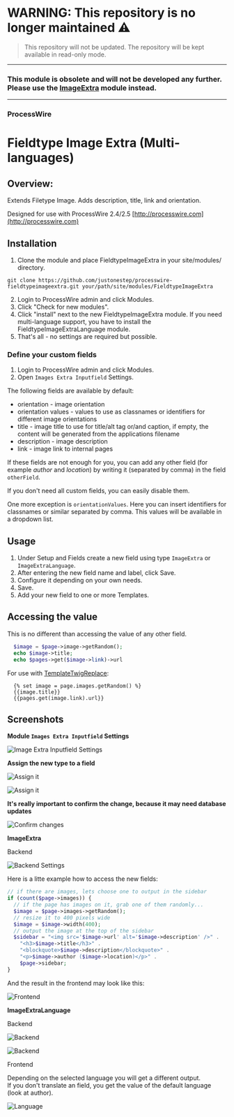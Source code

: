 # WARNING: This repository is no longer maintained :warning:

> This repository will not be updated. The repository will be kept available in read-only mode.

* * *

### This module is obsolete and will not be developed any further. Please use the [ImageExtra](https://github.com/justonestep/processwire-imageextra) module instead. ###

* * *

### ProcessWire 

# Fieldtype Image Extra (Multi-languages)

## Overview:

Extends Filetype Image. Adds description, title, link and orientation.

Designed for use with ProcessWire 2.4/2.5
[http://processwire.com](http://processwire.com)

## Installation

1. Clone the module and place FieldtypeImageExtra in your site/modules/ directory. 

```
git clone https://github.com/justonestep/processwire-fieldtypeimageextra.git your/path/site/modules/FieldtypeImageExtra
```

2. Login to ProcessWire admin and click Modules. 
3. Click "Check for new modules".
4. Click "install" next to the new FieldtypeImageExtra module. 
  If you need multi-language support, you have to install the FieldtypeImageExtraLanguage module.
5. That's all - no settings are required but possible. 

### Define your custom fields

1. Login to ProcessWire admin and click Modules.
2. Open `Images Extra Inputfield` Settings.

The following fields are available by default:

* orientation - image orientation
* orientation values - values to use as classnames or identifiers for different image orientations
* title - image title to use for title/alt tag or/and caption, if empty, the content will be generated from the applications filename
* description - image description
* link - image link to internal pages

If these fields are not enough for you, you can add any other field (for example _author_ and _location_)
by writing it (separated by comma) in the field `otherField`.

If you don't need all custom fields, you can easily disable them.

One more exception is `orientationValues`.
Here you can insert identifiers for classnames or similar separated by comma.
This values will be available in a dropdown list.

## Usage

1. Under Setup and Fields create a new field using type `ImageExtra` or `ImageExtraLanguage`.
2. After entering the new field name and label, click Save.
3. Configure it depending on your own needs.
4. Save.
5. Add your new field to one or more Templates.

## Accessing the value

This is no different than accessing the value of any other field.

```php
  $image = $page->image->getRandom();
  echo $image->title;
  echo $pages->get($image->link)->url
```

For use with [TemplateTwigReplace](http://modules.processwire.com/modules/template-twig-replace):

```twig
  {% set image = page.images.getRandom() %}
  {{image.title}}
  {{pages.get(image.link).url}}
```

## Screenshots

**Module `Images Extra Inputfield` Settings**

![Image Extra Inputfield Settings](https://github.com/justonestep/processwire-fieldtypeimageextra/blob/master/screens/InputfieldImageExtra-settings.png)

**Assign the new type to a field**

![Assign it](https://github.com/justonestep/processwire-fieldtypeimageextra/blob/master/screens/FieldSettings-ImageExtra.png)

![Assign it](https://github.com/justonestep/processwire-fieldtypeimageextra/blob/master/screens/FieldSettings-ImageExtraLanguage.png)

**It's really important to confirm the change, because it may need database updates**

![Confirm changes](https://github.com/justonestep/processwire-fieldtypeimageextra/blob/master/screens/FieldSettings-confirm.png)

**ImageExtra**

Backend

![Backend Settings](https://github.com/justonestep/processwire-fieldtypeimageextra/blob/master/screens/ImageExtra-backend.png)

Here is a litte example how to access the new fields:

```php
// if there are images, lets choose one to output in the sidebar
if (count($page->images)) {
  // if the page has images on it, grab one of them randomly...
  $image = $page->images->getRandom();
  // resize it to 400 pixels wide
  $image = $image->width(400);
  // output the image at the top of the sidebar
  $sidebar = "<img src='$image->url' alt='$image->description' />" .
    "<h3>$image->title</h3>" .
    "<blockquote>$image->description</blockquote>" .
    "<p>$image->author ($image->location)</p>" .
    $page->sidebar;
}
```

And the result in the frontend may look like this:

![Frontend](https://github.com/justonestep/processwire-fieldtypeimageextra/blob/master/screens/ImageExtra-frontend.png)

**ImageExtraLanguage**

Backend

![Backend](https://github.com/justonestep/processwire-fieldtypeimageextra/blob/master/screens/ImageExtraLanguage-default-backend.png)

![Backend](https://github.com/justonestep/processwire-fieldtypeimageextra/blob/master/screens/ImageExtraLanguage-other-backend.png)

Frontend

Depending on the selected language you will get a different output.  
If you don't translate an field, you get the value of the default language (look at author).

![Language](https://github.com/justonestep/processwire-fieldtypeimageextra/blob/master/screens/ImageExtraLanguage-frontend.png)
